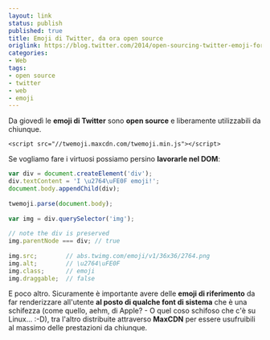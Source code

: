 ```yaml
---
layout: link
status: publish
published: true
title: Emoji di Twitter, da ora open source
origlink: https://blog.twitter.com/2014/open-sourcing-twitter-emoji-for-everyone
categories:
- Web
tags:
- open source
- twitter
- web
- emoji
---
```


Da giovedì le **emoji di Twitter** sono **open source** e liberamente utilizzabili da chiunque.

```xhtml
<script src="//twemoji.maxcdn.com/twemoji.min.js"></script>
```

Se vogliamo fare i virtuosi possiamo persino **lavorarle nel DOM**:

```js
var div = document.createElement('div');
div.textContent = 'I \u2764\uFE0F emoji!';
document.body.appendChild(div);
 
twemoji.parse(document.body);
 
var img = div.querySelector('img');
 
// note the div is preserved
img.parentNode === div; // true
 
img.src;        // abs.twimg.com/emoji/v1/36x36/2764.png
img.alt;        // \u2764\uFE0F
img.class;      // emoji
img.draggable;  // false
```

E poco altro. Sicuramente è importante avere delle **emoji di riferimento** da far renderizzare all'utente **al posto di qualche font di sistema** che è una schifezza (come quello, aehm, di Apple? - O quel coso schifoso che c'è su Linux... :-D), tra l'altro distribuite attraverso **MaxCDN** per essere usufruibili al massimo delle prestazioni da chiunque.
